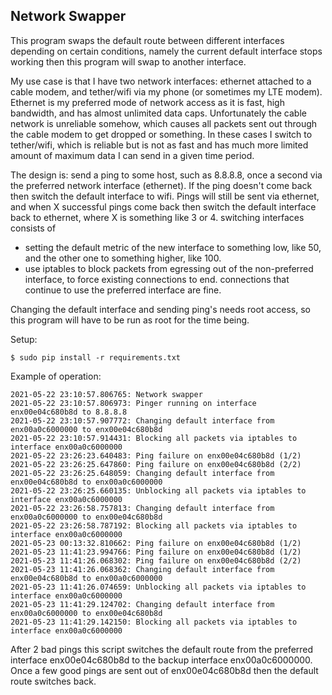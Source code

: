 Network Swapper
---------------

This program swaps the default route between different interfaces depending on certain conditions, namely the current default interface stops working then this program will swap to another interface.

My use case is that I have two network interfaces: ethernet attached to a cable modem, and tether/wifi via my phone (or sometimes my LTE modem). Ethernet is my preferred mode of network access as it is fast, high bandwidth, and has almost unlimited data caps. Unfortunately the cable network is unreliable somehow, which causes all packets sent out through the cable modem to get dropped or something. In these cases I switch to tether/wifi, which is reliable but is not as fast and has much more limited amount of maximum data I can send in a given time period.

The design is:
  send a ping to some host, such as 8.8.8.8, once a second via the preferred network interface (ethernet). If the ping doesn't come back then switch the default interface to wifi. Pings will still be sent via ethernet, and when X successful pings come back then switch the default interface back to ethernet, where X is something like 3 or 4.
  switching interfaces consists of
  * setting the default metric of the new interface to something low, like 50, and the other one to something higher, like 100.
  * use iptables to block packets from egressing out of the non-preferred interface, to force existing connections to end. connections that continue to use the preferred interface are fine.

Changing the default interface and sending ping's needs root access, so this program will have to be run as root for the time being.

Setup:
```
$ sudo pip install -r requirements.txt
```

Example of operation:
```
2021-05-22 23:10:57.806765: Network swapper
2021-05-22 23:10:57.806973: Pinger running on interface enx00e04c680b8d to 8.8.8.8
2021-05-22 23:10:57.907772: Changing default interface from enx00a0c6000000 to enx00e04c680b8d
2021-05-22 23:10:57.914431: Blocking all packets via iptables to interface enx00a0c6000000
2021-05-22 23:26:23.640483: Ping failure on enx00e04c680b8d (1/2)
2021-05-22 23:26:25.647860: Ping failure on enx00e04c680b8d (2/2)
2021-05-22 23:26:25.648059: Changing default interface from enx00e04c680b8d to enx00a0c6000000
2021-05-22 23:26:25.660135: Unblocking all packets via iptables to interface enx00a0c6000000
2021-05-22 23:26:58.757813: Changing default interface from enx00a0c6000000 to enx00e04c680b8d
2021-05-22 23:26:58.787192: Blocking all packets via iptables to interface enx00a0c6000000
2021-05-23 00:13:32.810662: Ping failure on enx00e04c680b8d (1/2)
2021-05-23 11:41:23.994766: Ping failure on enx00e04c680b8d (1/2)
2021-05-23 11:41:26.068302: Ping failure on enx00e04c680b8d (2/2)
2021-05-23 11:41:26.068362: Changing default interface from enx00e04c680b8d to enx00a0c6000000
2021-05-23 11:41:26.074659: Unblocking all packets via iptables to interface enx00a0c6000000
2021-05-23 11:41:29.124702: Changing default interface from enx00a0c6000000 to enx00e04c680b8d
2021-05-23 11:41:29.142150: Blocking all packets via iptables to interface enx00a0c6000000
```
After 2 bad pings this script switches the default route from the preferred interface enx00e04c680b8d to the backup interface enx00a0c6000000. Once a few good pings are sent out of enx00e04c680b8d then the default route switches back.
